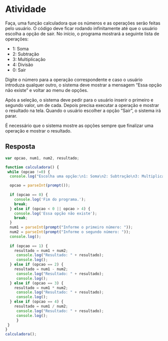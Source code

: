 # Atividade

Faça, uma função calculadora que os números e as operações serão feitas pelo usuário. O código deve ficar rodando infinitamente até que o usuário escolha a opção de sair. No início, o programa mostrará a seguinte lista de operações:

- 1: Soma
- 2: Subtração
- 3: Multiplicação
- 4: Divisão
- 0: Sair

Digite o número para a operação correspondente e caso o usuário introduza qualquer outro, o sistema deve mostrar a mensagem “Essa opção não existe” e voltar ao menu de opções.

Após a seleção, o sistema deve pedir para o usuário inserir o primeiro e segundo valor, um de cada. Depois precisa executar a operação e mostrar o resultado na tela. Quando o usuário escolher a opção “Sair”, o sistema irá parar.

É necessário que o sistema mostre as opções sempre que finalizar uma operação e mostrar o resultado.

## Resposta

``` javascript
var opcao, num1, num2, resultado;

function calculadora() {
 while (opcao !=0) {
  console.log("Escolha uma opção:\n1: Soma\n2: Subtração\n3: Multiplicação\n4: Divisão\n0: Sair");

  opcao = parseInt(prompt());
  
  if (opcao == 0) {
    console.log('Fim do programa.');
    break;
  } else if (opcao < 0 || opcao > 4) {
    console.log('Essa opção não existe');
    break;
  }
  num1 = parseInt(prompt("Informe o primeiro número: "));
  num2 = parseInt(prompt("Informe o segundo número: "));
  console.log();
  
  if (opcao == 1) {
    resultado = num1 + num2;
     console.log("Resultado: " + resultado);
     console.log();
  } else if (opcao == 2) {
    resultado = num1 - num2;
     console.log("Resultado: " + resultado);
     console.log();
  } else if (opcao == 3) {
    resultado = num1 * num2;
     console.log("Resultado: " + resultado);
     console.log();
  } else if (opcao == 4) {
    resultado = num1 / num2;
     console.log("Resultado: " + resultado);
     console.log();
     }
 }
}
calculadora();

```
